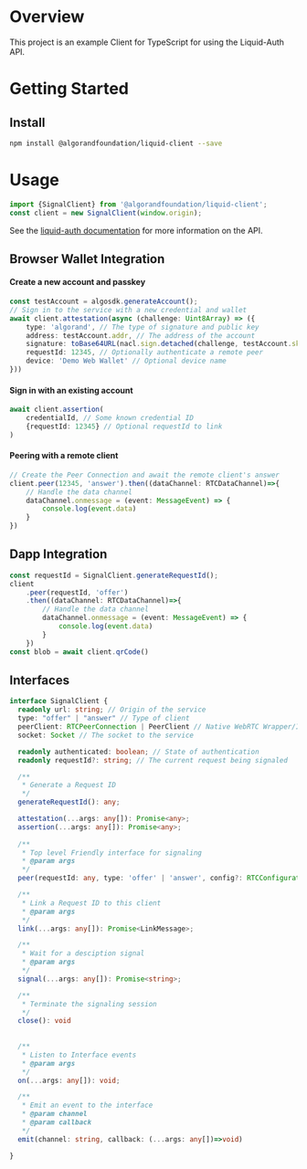# Overview

This project is an example Client for TypeScript for using the Liquid-Auth API.

# Getting Started

## Install

```bash
npm install @algorandfoundation/liquid-client --save
````

# Usage

```typescript
import {SignalClient} from '@algorandfoundation/liquid-client';
const client = new SignalClient(window.origin);
```

See the [liquid-auth documentation]() for more information on the API.

## Browser Wallet Integration

#### Create a new account and passkey
```typescript
const testAccount = algosdk.generateAccount();
// Sign in to the service with a new credential and wallet
await client.attestation(async (challenge: Uint8Array) => ({
    type: 'algorand', // The type of signature and public key
    address: testAccount.addr, // The address of the account
    signature: toBase64URL(nacl.sign.detached(challenge, testAccount.sk)), // The signature of the challenge
    requestId: 12345, // Optionally authenticate a remote peer
    device: 'Demo Web Wallet' // Optional device name
}))
```
#### Sign in with an existing account
```typescript
await client.assertion(
    credentialId, // Some known credential ID
    {requestId: 12345} // Optional requestId to link
)
```
#### Peering with a remote client

```typescript
// Create the Peer Connection and await the remote client's answer
client.peer(12345, 'answer').then((dataChannel: RTCDataChannel)=>{
    // Handle the data channel
    dataChannel.onmessage = (event: MessageEvent) => {
        console.log(event.data)
    }
})
```

## Dapp Integration

```typescript
const requestId = SignalClient.generateRequestId();
client
    .peer(requestId, 'offer')
    .then((dataChannel: RTCDataChannel)=>{
        // Handle the data channel
        dataChannel.onmessage = (event: MessageEvent) => {
            console.log(event.data)
        }
    })
const blob = await client.qrCode()
```

## Interfaces

```typescript
interface SignalClient {
  readonly url: string; // Origin of the service
  type: "offer" | "answer" // Type of client
  peerClient: RTCPeerConnection | PeerClient // Native WebRTC Wrapper/Interface
  socket: Socket // The socket to the service

  readonly authenticated: boolean; // State of authentication
  readonly requestId?: string; // The current request being signaled

  /**
   * Generate a Request ID
   */
  generateRequestId(): any;

  attestation(...args: any[]): Promise<any>;
  assertion(...args: any[]): Promise<any>;
  
  /**
   * Top level Friendly interface for signaling
   * @param args
   */
  peer(requestId: any, type: 'offer' | 'answer', config?: RTCConfiguration): Promise<void>;

  /**
   * Link a Request ID to this client
   * @param args
   */
  link(...args: any[]): Promise<LinkMessage>;

  /**
   * Wait for a desciption signal
   * @param args
   */
  signal(...args: any[]): Promise<string>;

  /**
   * Terminate the signaling session
   */
  close(): void
  
  
  /**
   * Listen to Interface events
   * @param args
   */
  on(...args: any[]): void;

  /**
   * Emit an event to the interface
   * @param channel
   * @param callback
   */
  emit(channel: string, callback: (...args: any[])=>void)

}
```
